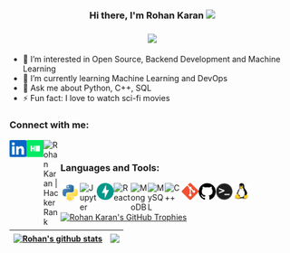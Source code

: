 <h3 align="center">
  Hi there, I'm Rohan Karan <img src="https://raw.githubusercontent.com/aemmadi/aemmadi/master/wave.gif" width="30px">
</h3>

<h3 align="center">
  <a href="https://github.com/DenverCoder1/readme-typing-svg"><img src="https://readme-typing-svg.herokuapp.com?lines=Web+Developer;Machine+Learning+Enthusiast;Open%20Source%20|%20Backend+Development%20|%20Machine+Learning&center=true&width=640&height=45">
  </a>
</h3>

- 👀 I’m interested in Open Source, Backend Development and Machine Learning
- 🌱 I’m currently learning Machine Learning and DevOps
- 💬 Ask me about Python, C++, SQL
- ⚡ Fun fact: I love to watch sci-fi movies


### Connect with me:
[<img align="left" alt="Rohan Karan | LinkedIn" width="30px" src="https://raw.githubusercontent.com/RohanKaran/simple-icons/develop/icons/linkedin.svg" />][linkedin]
[<img align="left" alt="Rohan Karan | HackerRank" width="30px" src="https://raw.githubusercontent.com/RohanKaran/simple-icons/develop/icons/hackerrank.svg" />][hackerrank]
[<img align="left" alt="Rohan Karan | HackerRank" width="30px" src="https://leetcode.com/favicon.ico" />][leetcode]
<br/>

### Languages and Tools:
<div style="flex: auto; word-wrap: auto !important; max-width: 100%">
<img align="left" alt="Python" width="34px" src = "https://raw.githubusercontent.com/devicons/devicon/master/icons/python/python-original.svg" />
<img align="left" alt="Jupyter" width="30px" src = "https://raw.githubusercontent.com/RohanKaran/devicon/master/icons/jupyter/jupyter-original-wordmark.svg"/>
<img align="left" alt="FastAPI" width="30px" src="https://raw.githubusercontent.com/RohanKaran/simple-icons/develop/icons/fastapi.svg">
<img align="left" alt="React" width="30px" src="https://raw.githubusercontent.com/RohanKaran/devicon/master/icons/react/react-original.svg">
<img align="left" alt="MongoDB" width="30px" src="https://raw.githubusercontent.com/RohanKaran/devicon/master/icons/mongodb/mongodb-original.svg">
<img align="left" alt="MySQL" width="30px" src="https://raw.githubusercontent.com/gilbarbara/logos/master/logos/mysql.svg" />
<img align="left" alt="C++" width="30px" src="https://raw.githubusercontent.com/RohanKaran/devicon/master/icons/cplusplus/cplusplus-original.svg"/>
<img align="left" alt="Git" width="30px" src="https://raw.githubusercontent.com/RohanKaran/simple-icons/develop/icons/git.svg" />
<img align="left" alt="Github" width="30px" src="https://raw.githubusercontent.com/RohanKaran/simple-icons/develop/icons/github.svg" />
<img align="left" alt="Terminal" width="30px" src="https://raw.githubusercontent.com/github/explore/80688e429a7d4ef2fca1e82350fe8e3517d3494d/topics/terminal/terminal.png" />
<img align="left" alt="Linux" width="30px" src="https://raw.githubusercontent.com/devicons/devicon/master/icons/linux/linux-original.svg">
</div>
<br/><br/><br>
<div>

  <a href="https://github.com/rohankaran">
    <picture>
      <source media="(prefers-color-scheme: dark)" srcset="https://github-profile-trophy.vercel.app/?username=RohanKaran&column=7&theme=onedark">
      <img align="center" src="https://github-profile-trophy.vercel.app/?username=RohanKaran&column=7" alt="Rohan Karan's GitHub Trophies"/>
    </picture>
  </a>
  
  <br/>
</div>


| <a href="https://github-readme-stats.vercel.app/api?username=rohankaran&show_icons=true&theme=buefy&hide_border=true&count_private=true&include_all_commits=true">   <picture>   <source media="(prefers-color-scheme: dark)" srcset="https://github-readme-stats.vercel.app/api?username=RohanKaran&count_private=true&show_icons=true&hide_border=true&theme=dark&count_private=true&include_all_commits=true"> <img align="center" src="https://github-readme-stats.vercel.app/api?username=RohanKaran&show_icons=true&theme=buefy&hide_border=true&count_private=true&include_all_commits=true" alt="Rohan's github stats"/>   </picture>   </a> | <a href="https://github.com/rohankaran/">   <picture>   <source media="(prefers-color-scheme: dark)" srcset="https://github-readme-stats.vercel.app/api/top-langs/?username=RohanKaran&theme=dark&layout=compact&hide_border=true">   <img align="center" src="https://github-readme-stats.vercel.app/api/top-langs/?username=RohanKaran&theme=buefy&layout=compact&hide_border=true" />   </picture>   </a> |
| ------------- | ------------- | 


[hackerrank]: https://hackerrank.com/rohankaran
[leetcode]: https://leetcode.com/rohankaran/
[instagram]: https://instagram.com/rohankaran_official
[linkedin]: https://linkedin.com/in/rohankaran001
